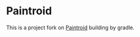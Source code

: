 Paintroid
=========

This is a project fork on [Paintroid](https://github.com/Catrobat/Paintroid) building by gradle.